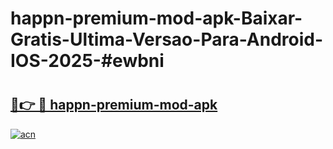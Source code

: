 # happn-premium-mod-apk-Baixar-Gratis-Ultima-Versao-Para-Android-IOS-2025-#ewbni

# <h2><a href="https://ainizakaria.my?title=happn-premium-mod-apk&ref=24M">🔗👉 🔴 happn-premium-mod-apk</a></h2>

[![acn](https://github.com/user-attachments/assets/0f9c940e-d8b0-45ae-aac7-cd30a18b3e1c)](https://ainizakaria.my?title=happn-premium-mod-apk&ref=24M)

